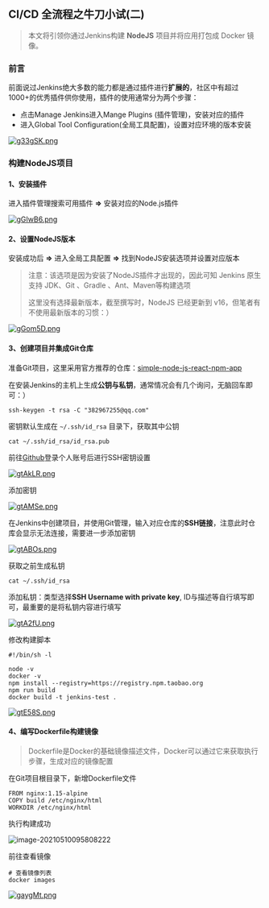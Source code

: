 ## CI/CD 全流程之牛刀小试(二)

> 本文将引领你通过Jenkins构建 **NodeJS** 项目并将应用打包成 Docker 镜像。

### 前言

前面说过Jenkins绝大多数的能力都是通过插件进行**扩展的**，社区中有超过1000+的优秀插件供你使用，插件的使用通常分为两个步骤：

- 点击Manage Jenkins进入Mange Plugins (插件管理)，安装对应的插件
- 进入Global Tool Configuration(全局工具配置)，设置对应环境的版本安装

[![g33gSK.png](https://z3.ax1x.com/2021/05/07/g33gSK.png)](https://imgtu.com/i/g33gSK)

### 构建NodeJS项目

#### 1、安装插件

进入插件管理搜索可用插件 **=>** 安装对应的Node.js插件 

[![gGIwB6.png](https://z3.ax1x.com/2021/05/08/gGIwB6.png)](https://imgtu.com/i/gGIwB6)

#### 2、设置NodeJS版本

安装成功后 **=>** 进入全局工具配置 **=>** 找到NodeJS安装选项并设置对应版本

> 注意：该选项是因为安装了NodeJS插件才出现的，因此可知 Jenkins 原生支持 JDK、Git 、Gradle 、Ant、Maven等构建选项
>
> 这里没有选择最新版本，截至撰写时，NodeJS 已经更新到 v16，但笔者有不使用最新版本的习惯：）

[![gGom5D.png](https://z3.ax1x.com/2021/05/08/gGom5D.png)](https://imgtu.com/i/gGom5D)

#### 3、创建项目并集成Git仓库

准备Git项目，这里采用官方推荐的仓库：[simple-node-js-react-npm-app](https://github.com/jenkins-docs/simple-node-js-react-npm-app)

在安装Jenkins的主机上生成**公钥与私钥**，通常情况会有几个询问，无脑回车即可：）

```shell
ssh-keygen -t rsa -C "382967255@qq.com"
```

密钥默认生成在 `~/.ssh/id_rsa` 目录下，获取其中公钥

```shell
cat ~/.ssh/id_rsa/id_rsa.pub
```

前往[Github](https://github.com/)登录个人账号后进行SSH密钥设置

[![gtAkLR.png](https://z3.ax1x.com/2021/05/10/gtAkLR.png)](https://imgtu.com/i/gtAkLR)

添加密钥

[![gtAMSe.png](https://z3.ax1x.com/2021/05/10/gtAMSe.png)](https://imgtu.com/i/gtAMSe)

在Jenkins中创建项目，并使用Git管理，输入对应仓库的**SSH链接**，注意此时仓库会显示无法连接，需要进一步添加密钥

[![gtABOs.png](https://z3.ax1x.com/2021/05/10/gtABOs.png)](https://imgtu.com/i/gtABOs)

获取之前生成私钥

```shell
cat ~/.ssh/id_rsa
```

添加私钥：类型选择**SSH Username with private key**, ID与描述等自行填写即可，最重要的是将私钥内容进行填写

[![gtA2fU.png](https://z3.ax1x.com/2021/05/10/gtA2fU.png)](https://imgtu.com/i/gtA2fU)

修改构建脚本

```shell
#!/bin/sh -l

node -v
docker -v
npm install --registry=https://registry.npm.taobao.org
npm run build
docker build -t jenkins-test .
```

[![gtE58S.png](https://z3.ax1x.com/2021/05/10/gtE58S.png)](https://imgtu.com/i/gtE58S)

#### 4、编写Dockerfile构建镜像

> Dockerfile是Docker的基础镜像描述文件，Docker可以通过它来获取执行步骤，生成对应的镜像配置

在Git项目根目录下，新增Dockerfile文件

```shell
FROM nginx:1.15-alpine
COPY build /etc/nginx/html
WORKDIR /etc/nginx/html
```

执行构建成功

![image-20210510095808222](C:\Users\yuanxing08\AppData\Roaming\Typora\typora-user-images\image-20210510095808222.png)

前往查看镜像

```shell
# 查看镜像列表
docker images
```

[![gaygMt.png](https://z3.ax1x.com/2021/05/11/gaygMt.png)](https://imgtu.com/i/gaygMt)